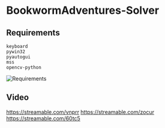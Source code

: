 # BookwormAdventures-Solver

## Requirements
```
keyboard
pywin32
pyautogui
mss
opencv-python
```

![Requirements](https://hey.s-ul.eu/HZkPD4vt.png)

## Video

https://streamable.com/vnprr
https://streamable.com/zocur
https://streamable.com/60tc5
